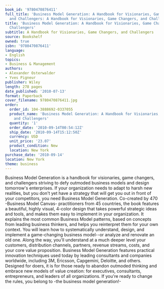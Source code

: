```yaml
---
book_id: '9780470876411'
full_title: 'Business Model Generation: A Handbook for Visionaries, Game Changers,
  and Challengers: A Handbook for Visionaries, Game Changers, and Challengers'
title: 'Business Model Generation: A Handbook for Visionaries, Game Changers, and
  Challengers'
subtitle: A Handbook for Visionaries, Game Changers, and Challengers
source: Bookshelf
owned: true
isbn: '9780470876411'
language:
- English
topics:
- Business & Management
authors:
- Alexander Osterwalder
- Yves Pigneur
publisher: Wiley
length: 278 pages
date_published: '2010-07-13'
format: Paperback
cover_filename: 9780470876411.jpg
order:
  order_id: 104-3888692-0337055
  product_name: 'Business Model Generation: A Handbook for Visionaries, Game Changers,
    and Challengers'
  quantity: '1'
  order_date: '2010-09-14T00:54:12Z'
  ship_date: '2010-09-14T15:12:50Z'
  currency: USD
  unit_price: '23.07'
  product_condition: New
  location: New York
purchase_date: '2010-09-14'
location: New York
theme: business
---
```

Business Model Generation is a handbook for visionaries, game changers, and challengers striving to defy outmoded business models and design tomorrow's enterprises. If your organization needs to adapt to harsh new realities, but you don't yet have a strategy that will get you out in front of your competitors, you need Business Model Generation. Co-created by 470 -Business Model Canvas- practitioners from 45 countries, the book features a beautiful, highly visual, 4-color design that takes powerful strategic ideas and tools, and makes them easy to implement in your organization. It explains the most common Business Model patterns, based on concepts from leading business thinkers, and helps you reinterpret them for your own context. You will learn how to systematically understand, design, and implement a game-changing business model--or analyze and renovate an old one. Along the way, you'll understand at a much deeper level your customers, distribution channels, partners, revenue streams, costs, and your core value proposition.
Business Model Generation features practical innovation techniques used today by leading consultants and companies worldwide, including 3M, Ericsson, Capgemini, Deloitte, and others. Designed for doers, it is for those ready to abandon outmoded thinking and embrace new models of value creation: for executives, consultants, entrepreneurs, and leaders of all organizations. If you're ready to change the rules, you belong to -the business model generation!-
